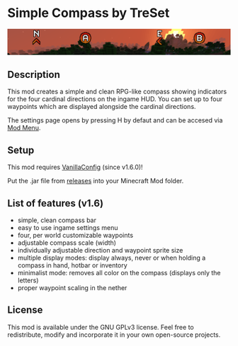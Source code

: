 # Simple Compass by TreSet

![Compass HUD generated by the mod.](https://github.com/Tre5et/simple-compass/raw/1.18/banner.png)

## Description

This mod creates a simple and clean RPG-like compass showing indicators for the four cardinal directions on the ingame HUD.
You can set up to four waypoints which are displayed alongside the cardinal directions.

The settings page opens by pressing H by defaut and can be accesed via [Mod Menu](https://www.curseforge.com/minecraft/mc-mods/modmenu).

## Setup

This mod requires [VanillaConfig](https://www.curseforge.com/minecraft/mc-mods/vanillaconfig) (since v1.6.0)!

Put the .jar file from [releases](https://github.com/Tre5et/simple-compass/releases) into your Minecraft Mod folder.

## List of features (v1.6)

- simple, clean compass bar
- easy to use ingame settings menu
- four, per world customizable waypoints
- adjustable compass scale (width)
- individually adjustable direction and waypoint sprite size
- multiple display modes: display always, never or when holding a compass in hand, hotbar or inventory
- minimalist mode: removes all color on the compass (displays only the letters)
- proper waypoint scaling in the nether

## License

This mod is available under the GNU GPLv3 license. Feel free to redistribute, modify and incorporate it in your own open-source projects.